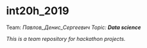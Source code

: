 # int20h_2019

Team:  <em>Павлов_Денис_Сергеевич<em/>
Topic: ***Data science***

This is a team repository for hackathon projects.

